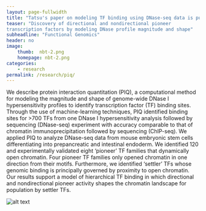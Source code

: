 ```yaml
---
layout: page-fullwidth
title: "Tatsu's paper on modeling TF binding using DNase-seq data is published in Nature Biotechnology"
teaser: "Discovery of directional and nondirectional pioneer 
transcription factors by modeling DNase profile magnitude and shape"
subheadline: "Functional Genomics"
header: no
image:
    thumb:  nbt-2.png
    homepage: nbt-2.png
categories:
    - research
permalink: /research/piq/
---
```


We describe protein interaction quantitation (PIQ), 
a computational method for modeling the magnitude and 
shape of genome-wide DNase I hypersensitivity profiles to 
identify transcription factor (TF) binding sites. Through the 
use of machine-learning techniques, PIQ identified binding 
sites for >700 TFs from one DNase I hypersensitivity analysis 
followed by sequencing (DNase-seq) experiment with accuracy 
comparable to that of chromatin immunoprecipitation followed 
by sequencing (ChIP-seq). We applied PIQ to analyze 
DNase-seq data from mouse embryonic stem cells 
differentiating into prepancreatic and intestinal endoderm. 
We identified 120 and experimentally validated eight ‘pioneer’ 
TF families that dynamically open chromatin. Four pioneer 
TF families only opened chromatin in one direction from their 
motifs. Furthermore, we identified ‘settler’ TFs whose genomic 
binding is principally governed by proximity to open chromatin. 
Our results support a model of hierarchical TF binding in which 
directional and nondirectional pioneer activity shapes the 
chromatin landscape for population by settler TFs.

![alt text]({{site.url}}/images/nbt-2.png)	
